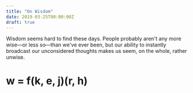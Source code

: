 ```yaml
---
title: "On Wisdom"
date: 2019-03-25T00:00:00Z
draft: true
---
```


Wisdom seems hard to find these days.
People probably aren't any more wise&mdash;or less so&mdash;than we've ever been,
but our ability to instantly broadcast our unconsidered thoughts
makes us seem, on the whole, rather unwise.

# w = f(k, e, j)(r, h)
